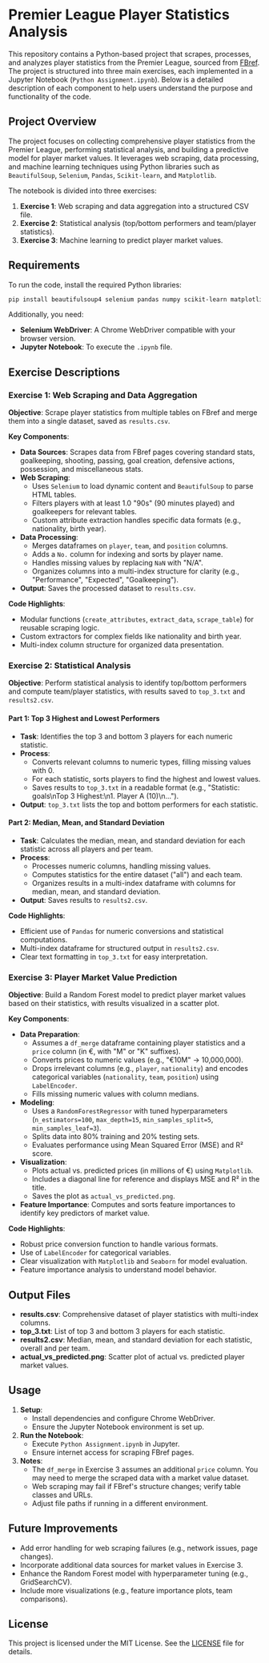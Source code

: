 # Premier League Player Statistics Analysis

This repository contains a Python-based project that scrapes, processes, and analyzes player statistics from the Premier League, sourced from [FBref](https://fbref.com). The project is structured into three main exercises, each implemented in a Jupyter Notebook (`Python Assignment.ipynb`). Below is a detailed description of each component to help users understand the purpose and functionality of the code.

## Project Overview

The project focuses on collecting comprehensive player statistics from the Premier League, performing statistical analysis, and building a predictive model for player market values. It leverages web scraping, data processing, and machine learning techniques using Python libraries such as `BeautifulSoup`, `Selenium`, `Pandas`, `Scikit-learn`, and `Matplotlib`.

The notebook is divided into three exercises:
1. **Exercise 1**: Web scraping and data aggregation into a structured CSV file.
2. **Exercise 2**: Statistical analysis (top/bottom performers and team/player statistics).
3. **Exercise 3**: Machine learning to predict player market values.

## Requirements

To run the code, install the required Python libraries:

```bash
pip install beautifulsoup4 selenium pandas numpy scikit-learn matplotlib seaborn
```

Additionally, you need:
- **Selenium WebDriver**: A Chrome WebDriver compatible with your browser version.
- **Jupyter Notebook**: To execute the `.ipynb` file.

## Exercise Descriptions

### Exercise 1: Web Scraping and Data Aggregation

**Objective**: Scrape player statistics from multiple tables on FBref and merge them into a single dataset, saved as `results.csv`.

**Key Components**:
- **Data Sources**: Scrapes data from FBref pages covering standard stats, goalkeeping, shooting, passing, goal creation, defensive actions, possession, and miscellaneous stats.
- **Web Scraping**:
  - Uses `Selenium` to load dynamic content and `BeautifulSoup` to parse HTML tables.
  - Filters players with at least 1.0 "90s" (90 minutes played) and goalkeepers for relevant tables.
  - Custom attribute extraction handles specific data formats (e.g., nationality, birth year).
- **Data Processing**:
  - Merges dataframes on `player`, `team`, and `position` columns.
  - Adds a `No.` column for indexing and sorts by player name.
  - Handles missing values by replacing `NaN` with "N/A".
  - Organizes columns into a multi-index structure for clarity (e.g., "Performance", "Expected", "Goalkeeping").
- **Output**: Saves the processed dataset to `results.csv`.

**Code Highlights**:
- Modular functions (`create_attributes`, `extract_data`, `scrape_table`) for reusable scraping logic.
- Custom extractors for complex fields like nationality and birth year.
- Multi-index column structure for organized data presentation.

### Exercise 2: Statistical Analysis

**Objective**: Perform statistical analysis to identify top/bottom performers and compute team/player statistics, with results saved to `top_3.txt` and `results2.csv`.

#### Part 1: Top 3 Highest and Lowest Performers
- **Task**: Identifies the top 3 and bottom 3 players for each numeric statistic.
- **Process**:
  - Converts relevant columns to numeric types, filling missing values with 0.
  - For each statistic, sorts players to find the highest and lowest values.
  - Saves results to `top_3.txt` in a readable format (e.g., "Statistic: goals\nTop 3 Highest:\n1. Player A (10)\n...").
- **Output**: `top_3.txt` lists the top and bottom performers for each statistic.

#### Part 2: Median, Mean, and Standard Deviation
- **Task**: Calculates the median, mean, and standard deviation for each statistic across all players and per team.
- **Process**:
  - Processes numeric columns, handling missing values.
  - Computes statistics for the entire dataset ("all") and each team.
  - Organizes results in a multi-index dataframe with columns for median, mean, and standard deviation.
- **Output**: Saves results to `results2.csv`.

**Code Highlights**:
- Efficient use of `Pandas` for numeric conversions and statistical computations.
- Multi-index dataframe for structured output in `results2.csv`.
- Clear text formatting in `top_3.txt` for easy interpretation.

### Exercise 3: Player Market Value Prediction

**Objective**: Build a Random Forest model to predict player market values based on their statistics, with results visualized in a scatter plot.

**Key Components**:
- **Data Preparation**:
  - Assumes a `df_merge` dataframe containing player statistics and a `price` column (in €, with "M" or "K" suffixes).
  - Converts prices to numeric values (e.g., "€10M" → 10,000,000).
  - Drops irrelevant columns (e.g., `player`, `nationality`) and encodes categorical variables (`nationality`, `team`, `position`) using `LabelEncoder`.
  - Fills missing numeric values with column medians.
- **Modeling**:
  - Uses a `RandomForestRegressor` with tuned hyperparameters (`n_estimators=100`, `max_depth=15`, `min_samples_split=5`, `min_samples_leaf=3`).
  - Splits data into 80% training and 20% testing sets.
  - Evaluates performance using Mean Squared Error (MSE) and R² score.
- **Visualization**:
  - Plots actual vs. predicted prices (in millions of €) using `Matplotlib`.
  - Includes a diagonal line for reference and displays MSE and R² in the title.
  - Saves the plot as `actual_vs_predicted.png`.
- **Feature Importance**: Computes and sorts feature importances to identify key predictors of market value.

**Code Highlights**:
- Robust price conversion function to handle various formats.
- Use of `LabelEncoder` for categorical variables.
- Clear visualization with `Matplotlib` and `Seaborn` for model evaluation.
- Feature importance analysis to understand model behavior.

## Output Files

- **results.csv**: Comprehensive dataset of player statistics with multi-index columns.
- **top_3.txt**: List of top 3 and bottom 3 players for each statistic.
- **results2.csv**: Median, mean, and standard deviation for each statistic, overall and per team.
- **actual_vs_predicted.png**: Scatter plot of actual vs. predicted player market values.

## Usage

1. **Setup**:
   - Install dependencies and configure Chrome WebDriver.
   - Ensure the Jupyter Notebook environment is set up.
2. **Run the Notebook**:
   - Execute `Python Assignment.ipynb` in Jupyter.
   - Ensure internet access for scraping FBref pages.
3. **Notes**:
   - The `df_merge` in Exercise 3 assumes an additional `price` column. You may need to merge the scraped data with a market value dataset.
   - Web scraping may fail if FBref's structure changes; verify table classes and URLs.
   - Adjust file paths if running in a different environment.

## Future Improvements

- Add error handling for web scraping failures (e.g., network issues, page changes).
- Incorporate additional data sources for market values in Exercise 3.
- Enhance the Random Forest model with hyperparameter tuning (e.g., GridSearchCV).
- Include more visualizations (e.g., feature importance plots, team comparisons).

## License

This project is licensed under the MIT License. See the [LICENSE](LICENSE) file for details.